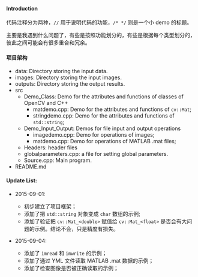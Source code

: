 #### Introduction 

代码注释分为两种，`//` 用于说明代码的功能，`/* */` 则是一个小 demo 的标题。

主要是我遇到什么问题了，有些是按照功能划分的，有些是根据每个类型划分的，彼此之间可能会有很多重合和冗余。

#### 项目架构
* data: Directory storing the input data.
* images: Directory storing the input images.
* outputs: Directory storing the output results.
* src
	+ Demo_Class: Demo for the attributes and functions of classes of OpenCV and C++
    	- matdemo.cpp: Demo for the attributes and functions of `cv::Mat`;
    	- stringdemo.cpp: Demo for the attributes and functions of `std::string`;
  	+ Demo_Input_Output: Demos for file input and output operations
    	- imagedemo.cpp: Demo for operations of images;
    	- matdemo.cpp: Demo for operations of MATLAB .mat files;
    + Headers: header files
    + globalparameters.cpp: a file for setting global parameters.
    + Source.cpp: Main program.
* README.md

#### Update List: 
* 2015-09-01: 
  	+ 初步建立了项目框架；
  	+ 添加了把 `std::string` 对象变成 `char` 数组的示例;
  	+ 添加了验证把 `cv::Mat_<double>` 赋值给 `cv::Mat_<float>` 是否会有大问题的示例。结论不会，只是精度有损失。

* 2015-09-04:
  	+ 添加了 `imread` 和 `imwrite` 的示例；
  	+ 添加了通过 YML 文件读取 MATLAB .mat 数据的示例；
  	+ 添加了检查图像是否被正确读取的示例；

